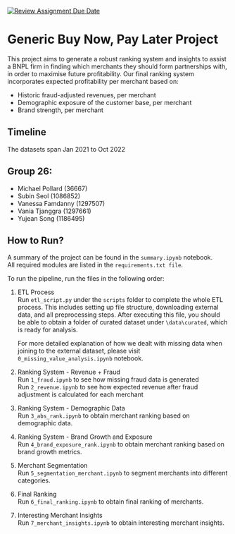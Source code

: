 [![Review Assignment Due Date](https://classroom.github.com/assets/deadline-readme-button-24ddc0f5d75046c5622901739e7c5dd533143b0c8e959d652212380cedb1ea36.svg)](https://classroom.github.com/a/wNN69YNG)
# Generic Buy Now, Pay Later Project

This project aims to generate a robust ranking system and insights to assist a BNPL firm in finding which merchants they should form partnerships with, in order to maximise future profitability. Our final ranking system incorporates expected profitability per merchant based on:
  * Historic fraud-adjusted revenues, per merchant
  * Demographic exposure of the customer base, per merchant
  * Brand strength, per merchant

## Timeline
The datasets span Jan 2021 to Oct 2022

## Group 26:
  * Michael Pollard (36667)
  * Subin Seol (1086852)
  * Vanessa Famdanny (1297507)
  * Vania Tjanggra (1297661)
  * Yujean Song (1186495)

## How to Run?
A summary of the project can be found in the `summary.ipynb` notebook.  
All required modules are listed in the `requirements.txt file`.  


To run the pipeline, run the files in the following order:

1. ETL Process  
   Run `etl_script.py` under the `scripts` folder to complete the whole ETL process. This includes setting up file structure, downloading external data, and all preprocessing steps. After executing this file, you should be able to obtain a folder of curated dataset under `\data\curated`, which is ready for analysis.  

   For more detailed explanation of how we dealt with missing data when joining to the external dataset, please visit `0_missing_value_analysis.ipynb` notebook.

2. Ranking System - Revenue + Fraud  
   Run `1_fraud.ipynb` to see how missing fraud data is generated\
   Run `2_revenue.ipynb` to see how expected revenue after fraud adjustment is calculated for each merchant

3. Ranking System - Demographic Data  
   Run `3_abs_rank.ipynb` to obtain merchant ranking based on demographic data.

4. Ranking System - Brand Growth and Exposure  
   Run `4_brand_exposure_rank.ipynb` to obtain merchant ranking based on brand growth metrics.

5. Merchant Segmentation  
   Run `5_segmentation_merchant.ipynb` to segment merchants into different categories.

6. Final Ranking  
   Run `6_final_ranking.ipynb` to obtain final ranking of merchants.

7. Interesting Merchant Insights  
   Run `7_merchant_insights.ipynb` to obtain interesting merchant insights.
